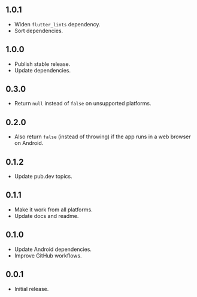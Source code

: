 ## 1.0.1

* Widen `flutter_lints` dependency.
* Sort dependencies.

## 1.0.0

* Publish stable release.
* Update dependencies.

## 0.3.0

* Return `null` instead of `false` on unsupported platforms.

## 0.2.0

* Also return `false` (instead of throwing) if the app runs in a web browser on Android.

## 0.1.2

* Update pub.dev topics.

## 0.1.1

* Make it work from all platforms.
* Update docs and readme.

## 0.1.0

* Update Android dependencies.
* Improve GitHub workflows.

## 0.0.1

* Initial release.
